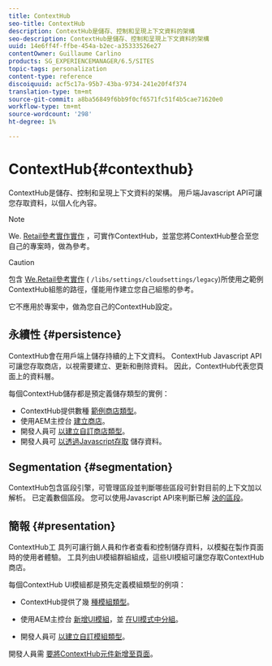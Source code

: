 ```yaml
---
title: ContextHub
seo-title: ContextHub
description: ContextHub是儲存、控制和呈現上下文資料的架構
seo-description: ContextHub是儲存、控制和呈現上下文資料的架構
uuid: 14e6ff4f-ffbe-454a-b2ec-a35333526e27
contentOwner: Guillaume Carlino
products: SG_EXPERIENCEMANAGER/6.5/SITES
topic-tags: personalization
content-type: reference
discoiquuid: acf5c17a-95b7-43ba-9734-241e20f4f374
translation-type: tm+mt
source-git-commit: a8ba56849f6bb9f0cf6571fc51f4b5cae71620e0
workflow-type: tm+mt
source-wordcount: '298'
ht-degree: 1%

---
```



# ContextHub{#contexthub}

ContextHub是儲存、控制和呈現上下文資料的架構。 用戶端Javascript API可讓您存取資料，以個人化內容。

>[!NOTE]
>
>We. [Retail參考實作實作](/help/sites-developing/we-retail.md) ，可實作ContextHub，並當您將ContextHub整合至您自己的專案時，做為參考。

>[!CAUTION]
>
>包含 [We.Retail參考實作](/help/sites-developing/we-retail.md) ( `/libs/settings/cloudsettings/legacy`)所使用之範例ContextHub組態的路徑，僅能用作建立您自己組態的參考。
>
>它不應用於專案中，做為您自己的ContextHub設定。

## 永續性 {#persistence}

ContextHub會在用戶端上儲存持續的上下文資料。 ContextHub Javascript API可讓您存取商店，以視需要建立、更新和刪除資料。 因此，ContextHub代表您頁面上的資料層。

每個ContextHub儲存都是預定義儲存類型的實例：

* ContextHub提供數種 [範例商店類型](/help/sites-developing/ch-samplestores.md)。
* 使用AEM主控台 [建立商店](ch-configuring.md#creating-a-contexthub-store)。
* 開發人員可 [以建立自訂商店類型](/help/sites-developing/ch-extend.md#creating-custom-store-candidates)。
* 開發人員可 [以透過Javascript存取](/help/sites-developing/ch-adding.md#interacting-with-contexthub-stores) 儲存資料。

## Segmentation {#segmentation}

ContextHub包含區段引擎，可管理區段並判斷哪些區段可針對目前的上下文加以解析。 已定義數個區段。 您可以使用Javascript API來判斷已解 [決的區段](/help/sites-developing/ch-adding.md#determining-resolved-contexthub-segments)。

## 簡報 {#presentation}

ContextHub工 [](/help/sites-authoring/ch-previewing.md) 具列可讓行銷人員和作者查看和控制儲存資料，以模擬在製作頁面時的使用者體驗。 工具列由UI模組群組組成，這些UI模組可讓您存取ContextHub商店。

每個ContextHub UI模組都是預先定義模組類型的例項：

* ContextHub提供了幾 [種模組類型](/help/sites-developing/ch-samplemodules.md)。
* 使用AEM主控台 [新增UI模組](ch-configuring.md#adding-a-ui-module)，並 [在UI模式中分組](ch-configuring.md#adding-a-ui-mode)。

* 開發人員可 [以建立自訂模組類型](/help/sites-developing/ch-extend.md#creating-contexthub-ui-module-types)。

開發人員需 [要將ContextHub元件新增至頁面](/help/sites-developing/ch-adding.md)。
